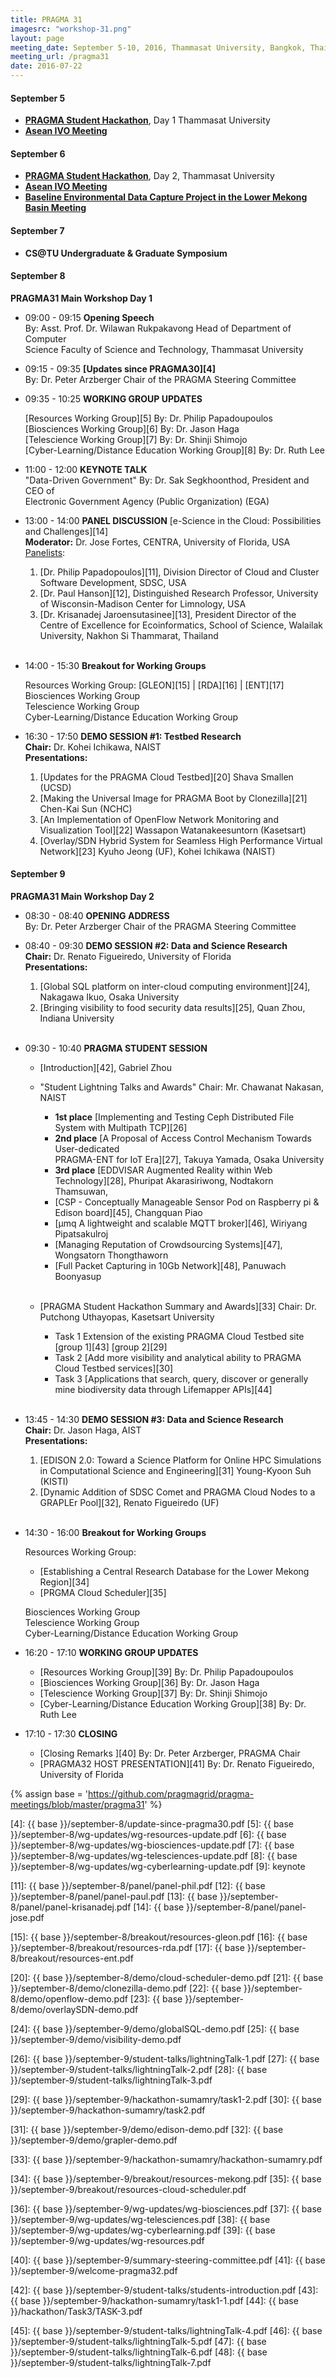 ```yaml
---
title: PRAGMA 31
imagesrc: "workshop-31.png"
layout: page
meeting_date: September 5-10, 2016, Thammasat University, Bangkok, Thailand
meeting_url: /pragma31
date: 2016-07-22
---
```


#### <span class="strongword">September 5</span>

* **[PRAGMA Student Hackathon][1]**, Day 1 Thammasat University
* **[Asean IVO Meeting][2]**

#### <span class="strongword">September 6</span>

* **[PRAGMA Student Hackathon][1]**, Day 2, Thammasat University
* **[Asean IVO Meeting][2]**
* **[Baseline Environmental Data Capture Project in the Lower Mekong Basin Meeting][3]**

#### <span class="strongword">September 7</span>

* **CS@TU Undergraduate & Graduate Symposium**

#### <span class="strongword">September 8 </span>

**PRAGMA31 Main Workshop Day 1**

* <span class="strongword">09:00 - 09:15</span> **Opening Speech** <br>
  By: Asst. Prof. Dr. Wilawan Rukpakavong Head of Department of Computer <br>Science
  Faculty of Science and Technology, Thammasat University

* <span class="strongword">09:15 - 09:35</span> **[Updates  since PRAGMA30][4]** <br>
  By: Dr. Peter Arzberger Chair of the PRAGMA Steering Committee

* <span class="strongword">09:35 - 10:25</span> **WORKING GROUP UPDATES**

  [Resources Working Group][5] By: Dr. Philip Papadoupoulos <br>
  [Biosciences Working Group][6] By: Dr. Jason Haga <br>
  [Telescience Working Group][7] By: Dr. Shinji Shimojo <br>
  [Cyber-Learning/Distance Education Working Group][8] By: Dr. Ruth Lee

* <span class="strongword">11:00 - 12:00</span> **KEYNOTE TALK** <br>
  "Data-Driven Government" By: Dr. Sak Segkhoonthod, President and CEO of<br>
  Electronic Government Agency (Public Organization) (EGA)

* <span class="strongword">13:00 - 14:00</span> **PANEL DISCUSSION** [e-Science in the Cloud: Possibilities and Challenges][14]
  <br>**Moderator:** Dr. Jose Fortes, CENTRA, University of Florida, USA <br>
  [Panelists][10]: <br>
  1. [Dr. Philip Papadopoulos][11], Division Director of Cloud and 
  Cluster Software Development, SDSC, USA <br>
  2. [Dr. Paul Hanson][12], Distinguished Research Professor, University of
     Wisconsin-Madison Center for Limnology, USA<br>
  3. [Dr. Krisanadej Jaroensutasinee][13], President Director of the Centre of
     Excellence for Ecoinformatics, School of Science, Walailak University, Nakhon
     Si Thammarat, Thailand <br>
  <br>
* <span class="strongword">14:00 - 15:30</span> **Breakout for Working Groups**

  Resources Working Group:  [GLEON][15] | [RDA][16] | [ENT][17] <br>
  Biosciences Working Group <br>
  Telescience Working Group <br>
  Cyber-Learning/Distance Education Working Group <br>

* <span class="strongword">16:30 - 17:50</span> **DEMO SESSION #1: Testbed Research**
  <br>**Chair:** Dr. Kohei Ichikawa, NAIST <br>
  **Presentations:** <br>
  1. [Updates for the PRAGMA Cloud Testbed][20] Shava Smallen (UCSD) <br>
  2. [Making the Universal Image for PRAGMA Boot by Clonezilla][21] Chen-Kai Sun (NCHC) <br>
  3. [An Implementation of OpenFlow Network Monitoring and Visualization Tool][22]
     Wassapon Watanakeesuntorn (Kasetsart) <br>
  4. [Overlay/SDN Hybrid System for Seamless High Performance Virtual Network][23]
     Kyuho Jeong (UF), Kohei Ichikawa (NAIST) <br>

#### <span class="strongword">September 9 </span>

**PRAGMA31 Main Workshop Day 2**

* <span class="strongword">08:30 - 08:40</span> **OPENING ADDRESS**
  <br>By: Dr. Peter Arzberger Chair of the PRAGMA Steering Committee

* <span class="strongword">08:40 - 09:30</span> **DEMO SESSION #2: Data and Science Research**
  <br>**Chair:** Dr. Renato Figueiredo, University of Florida<br>
  **Presentations:**<br>
  1. [Global SQL platform on inter-cloud computing environment][24], Nakagawa Ikuo, Osaka University<br>
  2. [Bringing visibility to food security data results][25], Quan Zhou, Indiana University<br>
  <br>

* <span class="strongword">09:30 - 10:40</span> **PRAGMA STUDENT SESSION**

  * [Introduction][42], Gabriel Zhou

  * "Student Lightning Talks and Awards" Chair: Mr. Chawanat Nakasan, NAIST<br>
     * **1st  place** [Implementing and Testing Ceph Distributed File System with Multipath TCP][26] <br>
     * **2nd  place** [A Proposal of Access Control Mechanism Towards User-dedicated <br>
       PRAGMA-ENT for IoT Era][27], Takuya Yamada, Osaka University<br>
     * **3rd  place** [EDDVISAR Augmented Reality within Web Technology][28], Phuripat Akarasiriwong, Nodtakorn Thamsuwan, <br>
     * [CSP - Conceptually Manageable Sensor Pod on Raspberry pi & Edison board][45], Changquan Piao <br>
     * [&mu;mq A lightweight and scalable MQTT broker][46], Wiriyang Pipatsakulroj <br>
     * [Managing Reputation of Crowdsourcing Systems][47], Wongsatorn Thongthaworn<br>
     * [Full Packet Capturing in 10Gb Network][48], Panuwach Boonyasup<br>
     <br>

  * [PRAGMA Student Hackathon Summary and Awards][33] Chair: Dr. Putchong Uthayopas, Kasetsart University

     * Task 1 Extension of the existing PRAGMA Cloud Testbed site [group 1][43] [group 2][29] <br>
     * Task 2 [Add more visibility and analytical ability to PRAGMA Cloud Testbed services][30] <br>
     * Task 3 [Applications that search, query, discover or generally mine biodiversity data through Lifemapper APIs][44]<br>
     <br>

* <span class="strongword">13:45 - 14:30</span> **DEMO SESSION #3: Data and Science Research**<br>
  **Chair:** Dr. Jason Haga, AIST<br>
  **Presentations:** <br>
  1. [EDISON 2.0: Toward a Science Platform for Online HPC Simulations in
     Computational Science and Engineering][31] Young-Kyoon Suh (KISTI) <br>
  2. [Dynamic Addition of SDSC Comet and PRAGMA Cloud Nodes to a GRAPLEr Pool][32],
     Renato Figueiredo (UF) <br>
  <br>

* <span class="strongword">14:30 - 16:00</span> **Breakout for Working Groups**

  Resources Working Group: <br>
      
   * [Establishing a Central Research Database for the Lower Mekong Region][34]
   * [PRGMA Cloud Scheduler][35]

  Biosciences Working Group <br>
  Telescience Working Group  <br>
  Cyber-Learning/Distance Education Working Group <br>

* <span class="strongword">16:20 - 17:10</span> **WORKING GROUP UPDATES**

  * [Resources Working Group][39] By: Dr. Philip Papadoupoulos
  * [Biosciences Working Group][36] By: Dr. Jason Haga 
  * [Telescience Working Group][37] By: Dr. Shinji Shimojo
  * [Cyber-Learning/Distance Education Working Group][38] By: Dr. Ruth Lee

* <span class="strongword">17:10 - 17:30</span> **CLOSING**

  * [Closing Remarks ][40] By: Dr. Peter Arzberger, PRAGMA Chair
  * [PRAGMA32 HOST PRESENTATION][41] By: Dr. Renato Figueiredo, University of Florida

{% assign base = 'https://github.com/pragmagrid/pragma-meetings/blob/master/pragma31' %}

[1]: /hackathon
[2]: http://pragma31.pragma-grid.net/dct/page/70014
[3]: http://pragma31.pragma-grid.net/dct/page/70006
[4]: {{ base }}/september-8/update-since-pragma30.pdf
[5]: {{ base }}/september-8/wg-updates/wg-resources-update.pdf
[6]: {{ base }}/september-8/wg-updates/wg-biosciences-update.pdf
[7]: {{ base }}/september-8/wg-updates/wg-telesciences-update.pdf
[8]: {{ base }}/september-8/wg-updates/wg-cyberlearning-update.pdf
[9]: keynote

[10]: http://pragma31.pragma-grid.net/dct/page/70021

[11]: {{ base }}/september-8/panel/panel-phil.pdf
[12]: {{ base }}/september-8/panel/panel-paul.pdf
[13]: {{ base }}/september-8/panel/panel-krisanadej.pdf
[14]: {{ base }}/september-8/panel/panel-jose.pdf

[15]: {{ base }}/september-8/breakout/resources-gleon.pdf
[16]: {{ base }}/september-8/breakout/resources-rda.pdf
[17]: {{ base }}/september-8/breakout/resources-ent.pdf

[20]: {{ base }}/september-8/demo/cloud-scheduler-demo.pdf
[21]: {{ base }}/september-8/demo/clonezilla-demo.pdf
[22]: {{ base }}/september-8/demo/openflow-demo.pdf
[23]: {{ base }}/september-8/demo/overlaySDN-demo.pdf

[24]: {{ base }}/september-9/demo/globalSQL-demo.pdf
[25]: {{ base }}/september-9/demo/visibility-demo.pdf

[26]: {{ base }}/september-9/student-talks/lightningTalk-1.pdf
[27]: {{ base }}/september-9/student-talks/lightningTalk-2.pdf
[28]: {{ base }}/september-9/student-talks/lightningTalk-3.pdf

[29]: {{ base }}/september-9/hackathon-sumamry/task1-2.pdf
[30]: {{ base }}/september-9/hackathon-sumamry/task2.pdf

[31]: {{ base }}/september-9/demo/edison-demo.pdf
[32]: {{ base }}/september-9/demo/grapler-demo.pdf

[33]: {{ base }}/september-9/hackathon-sumamry/hackathon-sumamry.pdf

[34]: {{ base }}/september-9/breakout/resources-mekong.pdf
[35]: {{ base }}/september-9/breakout/resources-cloud-scheduler.pdf

[36]: {{ base }}/september-9/wg-updates/wg-biosciences.pdf
[37]: {{ base }}/september-9/wg-updates/wg-telesciences.pdf
[38]: {{ base }}/september-9/wg-updates/wg-cyberlearning.pdf
[39]: {{ base }}/september-9/wg-updates/wg-resources.pdf

[40]: {{ base }}/september-9/summary-steering-committee.pdf
[41]: {{ base }}/september-9/welcome-pragma32.pdf

[42]: {{ base }}/september-9/student-talks/students-introduction.pdf
[43]: {{ base }}/september-9/hackathon-sumamry/task1-1.pdf
[44]: {{ base }}/hackathon/Task3/TASK-3.pdf

[45]: {{ base }}/september-9/student-talks/lightningTalk-4.pdf
[46]: {{ base }}/september-9/student-talks/lightningTalk-5.pdf
[47]: {{ base }}/september-9/student-talks/lightningTalk-6.pdf
[48]: {{ base }}/september-9/student-talks/lightningTalk-7.pdf

